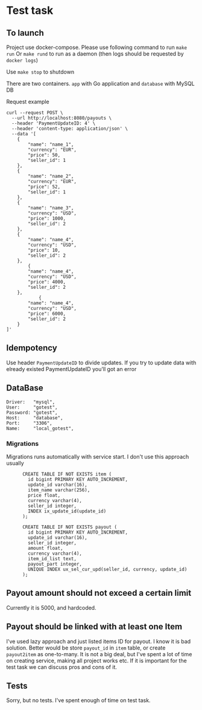 # Test task

## To launch

Project use docker-compose. Please use following command to run
`make run`
Or `make rund` to run as a daemon (then logs should be requested by `docker logs`)

Use `make stop` to shutdown

There are two containers. `app` with Go application and `database` with MySQL DB

Request example

```
curl --request POST \
  --url http://localhost:8080/payouts \
  --header 'PaymentUpdateID: 4' \
  --header 'content-type: application/json' \
  --data '[
	{
		"name": "name_1",
		"currency": "EUR",
		"price": 50,
		"seller_id": 1
	},
	{
		"name": "name_2",
		"currency": "EUR",
		"price": 52,
		"seller_id": 1
	},
	{
		"name": "name_3",
		"currency": "USD",
		"price": 1000,
		"seller_id": 2
	},
	{
		"name": "name_4",
		"currency": "USD",
		"price": 10,
		"seller_id": 2
	},
		{
		"name": "name_4",
		"currency": "USD",
		"price": 4000,
		"seller_id": 2
	},
			{
		"name": "name_4",
		"currency": "USD",
		"price": 6000,
		"seller_id": 2
	}
]'
```

## Idempotency

Use header `PaymentUpdateID` to divide updates. If you try to update data with elready existed PaymentUpdateID you'll
got an error

## DataBase

```
Driver:   "mysql",
User:     "gotest",
Password: "gotest",
Host:     "database",
Port:     "3306",
Name:     "local_gotest",
```

### Migrations
Migrations runs automatically with service start. I don't use this approach usually

```
	  CREATE TABLE IF NOT EXISTS item (
	    id bigint PRIMARY KEY AUTO_INCREMENT,
		update_id varchar(16),
		item_name varchar(256),
		price float,
		currency varchar(4),
		seller_id integer,
		INDEX ix_update_id(update_id)
	  );
	  
	  CREATE TABLE IF NOT EXISTS payout (
	    id bigint PRIMARY KEY AUTO_INCREMENT,
		update_id varchar(16),
		seller_id integer,
		amount float,
		currency varchar(4),
		item_id_list text,
		payout_part integer,
	    UNIQUE INDEX ux_sel_cur_upd(seller_id, currency, update_id)
	  );
```

## Payout amount should not exceed a certain limit
Currently it is 5000, and hardcoded. 

## Payout should be linked with at least one Item
I've used lazy approach and just listed items ID for payout. I know it is bad solution. Better would be store `payout_id` 
in `item` table, or create `payout2item` as one-to-many. It is not a big deal, but I've spent a lot of time 
on creating service, making all project works etc. If it is important for the test task we can discuss pros and cons of it.

## Tests

Sorry, but no tests. I've spent enough of time on test task.